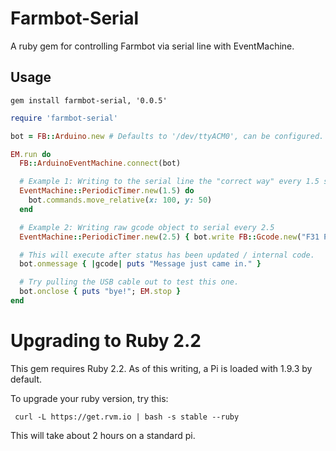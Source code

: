 # Farmbot-Serial

A ruby gem for controlling Farmbot via serial line with EventMachine.

## Usage

```
gem install farmbot-serial, '0.0.5'
```

```ruby
require 'farmbot-serial'

bot = FB::Arduino.new # Defaults to '/dev/ttyACM0', can be configured.

EM.run do
  FB::ArduinoEventMachine.connect(bot)

  # Example 1: Writing to the serial line the "correct way" every 1.5 seconds.
  EventMachine::PeriodicTimer.new(1.5) do
    bot.commands.move_relative(x: 100, y: 50)
  end

  # Example 2: Writing raw gcode object to serial every 2.5
  EventMachine::PeriodicTimer.new(2.5) { bot.write FB::Gcode.new("F31 P8") }

  # This will execute after status has been updated / internal code.
  bot.onmessage { |gcode| puts "Message just came in." }

  # Try pulling the USB cable out to test this one.
  bot.onclose { puts "bye!"; EM.stop }
end

```

# Upgrading to Ruby 2.2

This gem requires Ruby 2.2. As of this writing, a Pi is loaded with 1.9.3 by default.

To upgrade your ruby version, try this:

```
 curl -L https://get.rvm.io | bash -s stable --ruby
```

This will take about 2 hours on a standard pi.
